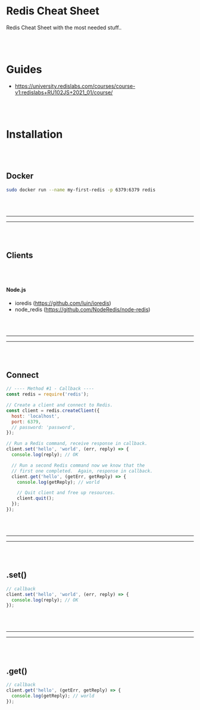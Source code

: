 # Redis Cheat Sheet
Redis Cheat Sheet with the most needed stuff..


<br><br>

# Guides
- https://university.redislabs.com/courses/course-v1:redislabs+RU102JS+2021_01/course/

<br><br>



# Installation


<br><br>


## Docker
```bash
sudo docker run --name my-first-redis -p 6379:6379 redis
```
















<br><br>
__________________________________________________
__________________________________________________
<br><br>




## Clients
<br><br>


#### Node.js
- ioredis (https://github.com/luin/ioredis)
- node_redis (https://github.com/NodeRedis/node-redis)








<br><br>
__________________________________________________
__________________________________________________
<br><br>




## Connect
```javascript
// ---- Method #1 - Callback ----
const redis = require('redis');

// Create a client and connect to Redis.
const client = redis.createClient({
  host: 'localhost',
  port: 6379,
  // password: 'password',
});

// Run a Redis command, receive response in callback.
client.set('hello', 'world', (err, reply) => {
  console.log(reply); // OK

  // Run a second Redis command now we know that the
  // first one completed.  Again, response in callback.
  client.get('hello', (getErr, getReply) => {
    console.log(getReply); // world

    // Quit client and free up resources.
    client.quit();
  });
});
```
































<br><br>
__________________________________________________
__________________________________________________
<br><br>


## .set()
```javascript
// callback
client.set('hello', 'world', (err, reply) => {
  console.log(reply); // OK
});
```






<br><br>
__________________________________________________
__________________________________________________
<br><br>


## .get()
```javascript
// callback
client.get('hello', (getErr, getReply) => {
  console.log(getReply); // world
});
```


